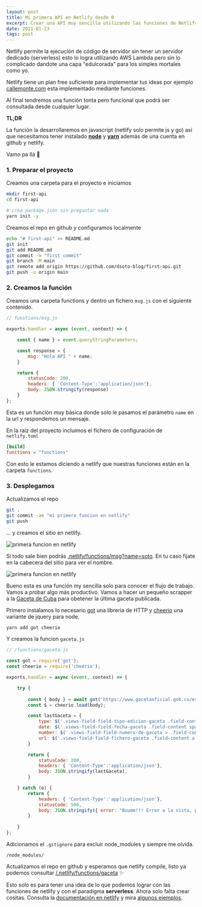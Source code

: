 ```yaml
---
layout: post
title: Mi primera API en Netlify desde 0
excerpt: Crear una API muy sencilla utilizando las funciones de Netlify.
date: 2021-01-23
tags: post
---
```


Netlify permite la ejecución de código de servidor sin tener un servidor dedicado (serverless) esto lo logra utilizando AWS Lambda pero sin lo complicado dandote una capa "edulcorada" para los simples mortales como yo. 

Netlify tiene un plan free suficiente para implementar tus ideas por ejemplo [callemonte.com](https://callemonte.com) esta implementado mediante funciones.

Al final tendremos una función tonta pero funcional que podrá ser consultada desde cualquier lugar.

**TL;DR**

La función la desarrollaremos en javascript (netlify solo permite js y go) asi que necesitamos tener instalado [**node**](https://nodejs.org/) y **[yarn](https://yarnpkg.com)** además de una cuenta en github y netlify.

Vamo pa llá 🏃

### 1. Preparar el proyecto ###

Creamos una carpeta para el proyecto e iniciamos

```bash
mkdir first-api
cd first-api

# crea package.json sin preguntar nada
yarn init -y
```

Creamos el repo en github y configuramos localmente

```bash
echo "# first-api" >> README.md
git init
git add README.md
git commit -m "first commit"
git branch -M main
git remote add origin https://github.com/dsoto-blog/first-api.git
git push -u origin main
```

### 2. Creamos la función ###

Creamos una carpeta functions y dentro un fichero `msg.js` con el siguiente contenido. 

```javascript
// funstions/msg.js

exports.handler = async (event, context) => {

    const { name } = event.queryStringParameters;

    const response = {
        msg: "Hola API " + name;
    }

    return {
        statusCode: 200,
        headers: { 'Content-Type':'application/json'},            
        body: JSON.stringify(response)  
    }     
};

```

Esta es un función muy básica donde solo le pasamos el parámetro `name` en la url y respondemos un mensaje. 

En la raiz del proyecto incluimos el fichero de configuración de `netlify.toml`


```toml
[build]
functions = "functions"
```

Con esto le estamos diciendo a netlify que nuestras funciones están en la carpeta `functions`.

### 3. Desplegamos  ###

Actualizamos el repo

```bash
git .
git commit -am "mi primero funcion en netlify" 
git push
```

... y creamos el sitio en netlify. 

![primera funcion en netlify](/img/create_my_first_api.jpg)

Si todo sale bien podrás [.netlify/functions/msg?name=soto](https://hungry-cray-9233f0.netlify.app/.netlify/functions/msg?name=soto). En tu caso fíjate en la cabecera del sitio para ver el nombre.

![primera funcion en netlify](/img/header_first_function.jpg)


Bueno esta es una función my sencilla solo para conocer el flujo de trabajo. Vamos a probar algo más productivo. Vamos a hacer un pequeño scrapper a la [Gaceta de Cuba](https://www.gacetaoficial.gob.cu/es) para obetener la última gaceta publicada.

Primero instalamos lo necesario [got](https://github.com/sindresorhus/got) una libreria de HTTP y [cheerio](https://cheerio.js.org/) una variante de jquery para node.

```bash
yarn add got cheerio
```

Y creamos la funcion `gaceta.js`

```javascript
// /functions/gaceta.js

const got = require('got');
const cheerio = require('cheerio');

exports.handler = async (event, context) => {

    try {
        
        const { body } = await got('https://www.gacetaoficial.gob.cu/es');
        const $ = cheerio.load(body);

        const lastGaceta = {
            type: $('.views-field-field-tipo-edicion-gaceta .field-content').text(),
            date: $('.views-field-field-fecha-gaceta .field-content span').attr('content'),
            number: $('.views-field-field-numero-de-gaceta > .field-content').first().text(),
            url: $('.views-field-field-fichero-gaceta .field-content a').attr('href'),
        }

        return {
            statusCode: 200,
            headers: { 'Content-Type':'application/json'},            
            body: JSON.stringify(lastGaceta),   
        }     

    } catch (e) {
        return {
            headers: { 'Content-Type':'application/json'},            
            statusCode: 500,
            body: JSON.stringify({ error: "Buumm!!! Error a la vista, prueba mas tarde"}),   
        }     
    
    }
};
```

Adicionamos el `.gitignore` para excluir node_modules y siempre me olvida.

```gitignore
/node_modules/
```

Actualizamos el repo en github y esperamos que netlify compile, listo ya podemos consultar [/.netlify/functions/gaceta](https://hungry-cray-9233f0.netlify.app/.netlify/functions/gaceta) ✨

Esto solo es para tener una idea de lo que podemos lograr con las funciones de netlify y con el paradigma **serverless**. Ahora solo falta crear cositas. Consulta la [documentación en netlify](https://docs.netlify.com/functions/overview/) y mira [algunos ejemplos](https://functions.netlify.com/examples).

